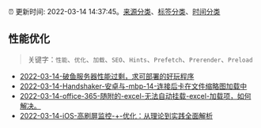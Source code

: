 :alarm_clock: 更新时间: 2022-03-14 14:37:45。[来源分类](../README.md)、[标签分类](../TAGS.md)、[时间分类](../TIMELINE.md)

## 性能优化


> 关键字：`性能`、`优化`、`加载`、`SEO`、`Hints`、`Prefetch`、`Prerender`、`Preload`



- [2022-03-14-破鱼服务器性能过剩，求可部署的好玩程序](https://www.v2ex.com/t/840325) 
- [2022-03-14-Handshaker-安卓与-mbp-14-连接后卡在文件缩略图加载中](https://www.v2ex.com/t/840307) 
- [2022-03-14-office-365-随附的-excel-无法自动挂载-excel-加载项，如何解决。](https://www.v2ex.com/t/840306) 
- [2022-03-14-iOS-高刷屏监控-+-优化：从理论到实践全面解析](https://toutiao.io/k/yunu9qi) 